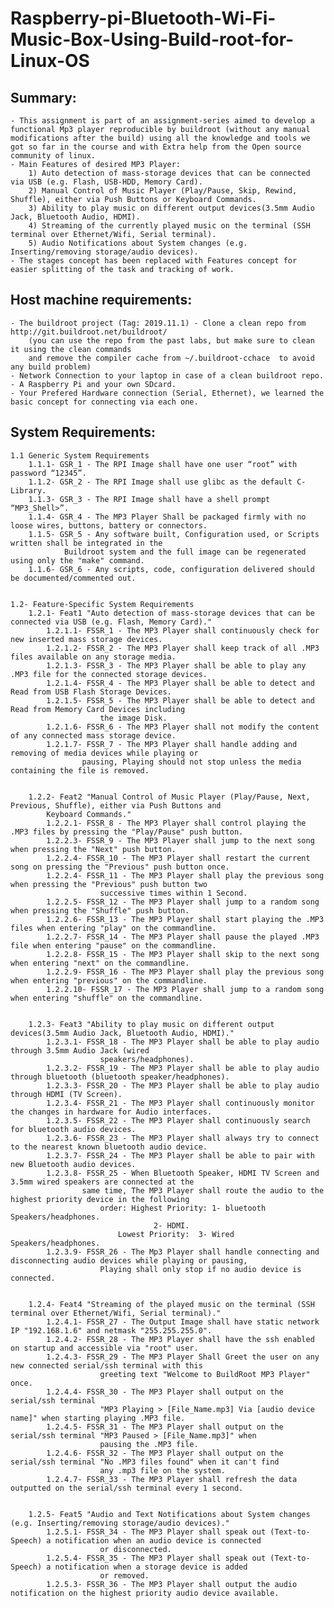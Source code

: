# Raspberry-pi-Bluetooth-Wi-Fi-Music-Box-Using-Build-root-for-Linux-OS
 ## Summary:
	- This assignment is part of an assignment-series aimed to develop a functional Mp3 player reproducible by buildroot (without any manual modifications after the build) using all the knowledge and tools we got so far in the course and with Extra help from the Open source community of linux.
	- Main Features of desired MP3 Player:
		1) Auto detection of mass-storage devices that can be connected via USB (e.g. Flash, USB-HDD, Memory Card).
		2) Manual Control of Music Player (Play/Pause, Skip, Rewind, Shuffle), either via Push Buttons or Keyboard Commands.
		3) Ability to play music on different output devices(3.5mm Audio Jack, Bluetooth Audio, HDMI).
		4) Streaming of the currently played music on the terminal (SSH terminal over Ethernet/Wifi, Serial terminal).
		5) Audio Notifications about System changes (e.g. Inserting/removing storage/audio devices).
	- The stages concept has been replaced with Features concept for easier splitting of the task and tracking of work.


 ## Host machine requirements:
	- The buildroot project (Tag: 2019.11.1) - Clone a clean repo from http://git.buildroot.net/buildroot/
		(you can use the repo from the past labs, but make sure to clean it using the clean commands 
		and remove the compiler cache from ~/.buildroot-cchace  to avoid any build problem)
	- Network Connection to your laptop in case of a clean buildroot repo.
	- A Raspberry Pi and your own SDcard.
	- Your Prefered Hardware connection (Serial, Ethernet), we learned the basic concept for connecting via each one.


 ## System Requirements:
	1.1 Generic System Requirements
		1.1.1- GSR_1 - The RPI Image shall have one user “root” with password “12345”.
		1.1.2- GSR_2 - The RPI Image shall use glibc as the default C-Library.
		1.1.3- GSR_3 - The RPI Image shall have a shell prompt “MP3_Shell>”.
		1.1.4- GSR_4 - The MP3 Player Shall be packaged firmly with no loose wires, buttons, battery or connectors.
		1.1.5- GSR_5 - Any software built, Configuration used, or Scripts written shall be integrated in the
				Buildroot system and the full image can be regenerated using only the "make" command.
		1.1.6- GSR_6 - Any scripts, code, configuration delivered should be documented/commented out.	


	1.2- Feature-Specific System Requirements
		1.2.1- Feat1 "Auto detection of mass-storage devices that can be connected via USB (e.g. Flash, Memory Card)."
			1.2.1.1- FSSR_1 - The MP3 Player shall continuously check for new inserted mass storage devices.
			1.2.1.2- FSSR_2 - The MP3 Player shall keep track of all .MP3 files available on any storage media.
			1.2.1.3- FSSR_3 - The MP3 Player shall be able to play any .MP3 file for the connected storage devices.
			1.2.1.4- FSSR_4 - The MP3 Player shall be able to detect and Read from USB Flash Storage Devices.
			1.2.1.5- FSSR_5 - The MP3 Player shall be able to detect and Read from Memory Card Devices including
						the image Disk.
			1.2.1.6- FSSR_6 - The MP3 Player shall not modify the content of any connected mass storage device.
			1.2.1.7- FSSR_7 - The MP3 Player shall handle adding and removing of media devices while playing or
					pausing, Playing should not stop unless the media containing the file is removed.
	

		1.2.2- Feat2 "Manual Control of Music Player (Play/Pause, Next, Previous, Shuffle), either via Push Buttons and
			Keyboard Commands."
			1.2.2.1- FSSR_8 - The MP3 Player shall control playing the .MP3 files by pressing the "Play/Pause" push button.  
			1.2.2.3- FSSR_9 - The MP3 Player shall jump to the next song when pressing the "Next" push button.
			1.2.2.4- FSSR_10 - The MP3 Player shall restart the current song on pressing the "Previous" push button once.
			1.2.2.4- FSSR_11 - The MP3 Player shall play the previous song when pressing the "Previous" push button two
						successive times within 1 Second.
			1.2.2.5- FSSR_12 - The MP3 Player shall jump to a random song when pressing the "Shuffle" push button.
			1.2.2.6- FSSR_13 - The MP3 Player shall start playing the .MP3 files when entering "play" on the commandline.
			1.2.2.7- FSSR_14 - The MP3 Player shall pause the played .MP3 file when entering "pause" on the commandline.
			1.2.2.8- FSSR_15 - The MP3 Player shall skip to the next song when entering "next" on the commandline.
			1.2.2.9- FSSR_16 - The MP3 Player shall play the previous song when entering "previous" on the commandline.
			1.2.2.10- FSSR_17 - The MP3 Player shall jump to a random song when entering "shuffle" on the commandline.
	
	
		1.2.3- Feat3 "Ability to play music on different output devices(3.5mm Audio Jack, Bluetooth Audio, HDMI)."
			1.2.3.1- FSSR_18 - The MP3 Player shall be able to play audio through 3.5mm Audio Jack (wired 
						speakers/headphones).
			1.2.3.2- FSSR_19 - The MP3 Player shall be able to play audio through bluetooth (bluetooth speaker/headphones).
			1.2.3.3- FSSR_20 - The MP3 Player shall be able to play audio through HDMI (TV Screen).
			1.2.3.4- FSSR_21 - The MP3 Player shall continuously monitor the changes in hardware for Audio interfaces.
			1.2.3.5- FSSR_22 - The MP3 Player shall continuously search for bluetooth audio devices.
			1.2.3.6- FSSR_23 - The MP3 Player shall always try to connect to the nearest known bluetooth audio device.
			1.2.3.7- FSSR_24 - The MP3 Player shall be able to pair with new Bluetooth audio devices.
			1.2.3.8- FSSR_25 - When Bluetooth Speaker, HDMI TV Screen and 3.5mm wired speakers are connected at the 
					same time, The MP3 Player shall route the audio to the highest priority device in the following 
						order: Highest Priority: 1- bluetooth Speakers/headphones.
									2- HDMI.
							Lowest Priority:  3- Wired Speakers/headphones.
			1.2.3.9- FSSR_26 - The Mp3 Player shall handle connecting and disconnecting audio devices while playing or pausing, 
						Playing shall only stop if no audio device is connected.			


		1.2.4- Feat4 "Streaming of the played music on the terminal (SSH terminal over Ethernet/Wifi, Serial terminal)."
			1.2.4.1- FSSR_27 - The Output Image shall have static network IP "192.168.1.6" and netmask "255.255.255.0".
			1.2.4.2- FSSR_28 - The MP3 Player shall have the ssh enabled on startup and accessible via "root" user.
			1.2.4.3- FSSR_29 - The MP3 Player Shall Greet the user on any new connected serial/ssh terminal with this 
						greeting text "Welcome to BuildRoot MP3 Player" once.
			1.2.4.4- FSSR_30 - The MP3 Player shall output on the serial/ssh terminal 
						"MP3 Playing > [File_Name.mp3] Via [audio device name]" when starting playing .MP3 file.
			1.2.4.5- FSSR_31 - The MP3 Player shall output on the serial/ssh terminal "MP3 Paused > [File_Name.mp3]" when 
						pausing the .MP3 file.
			1.2.4.6- FSSR_32 - The MP3 Player shall output on the serial/ssh terminal "No .MP3 files found" when it can't find 
						any .mp3 file on the system.
			1.2.4.7- FSSR_33 - The MP3 Player shall refresh the data outputted on the serial/ssh terminal every 1 second.
	
				
		1.2.5- Feat5 "Audio and Text Notifications about System changes (e.g. Inserting/removing storage/audio devices)."
			1.2.5.1- FSSR_34 - The MP3 Player shall speak out (Text-to-Speech) a notification when an audio device is connected 
						or disconnected.
			1.2.5.4- FSSR_35 - The MP3 Player shall speak out (Text-to-Speech) a notification when a storage device is added 
						or removed.
			1.2.5.3- FSSR_36 - The MP3 Player shall output the audio notification on the highest priority audio device available.
